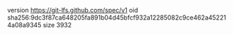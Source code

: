 version https://git-lfs.github.com/spec/v1
oid sha256:9dc3f87ca648205fa891b04d45bfcf932a12285082c9ce462a452214a08a9345
size 3932
